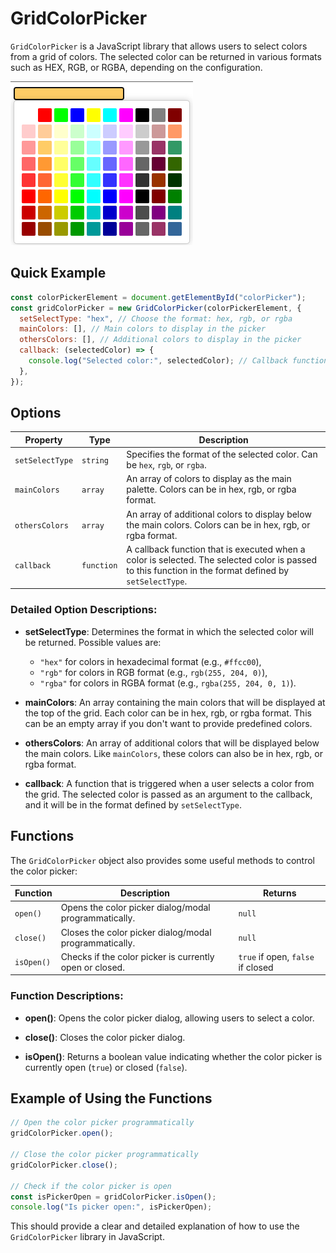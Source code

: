 ﻿# GridColorPicker

`GridColorPicker` is a JavaScript library that allows users to select colors from a grid of colors. The selected color can be returned in various formats such as HEX, RGB, or RGBA, depending on the configuration.

![Preview GridColorPicker](images/GridColorPicker.png)

## Quick Example

```js
const colorPickerElement = document.getElementById("colorPicker");
const gridColorPicker = new GridColorPicker(colorPickerElement, {
  setSelectType: "hex", // Choose the format: hex, rgb, or rgba
  mainColors: [], // Main colors to display in the picker
  othersColors: [], // Additional colors to display in the picker
  callback: (selectedColor) => {
    console.log("Selected color:", selectedColor); // Callback function to handle the selected color
  },
});
```

## Options

| Property        | Type       | Description                                                                                                                                            |
| --------------- | ---------- | ------------------------------------------------------------------------------------------------------------------------------------------------------ |
| `setSelectType` | `string`   | Specifies the format of the selected color. Can be `hex`, `rgb`, or `rgba`.                                                                            |
| `mainColors`    | `array`    | An array of colors to display as the main palette. Colors can be in hex, rgb, or rgba format.                                                          |
| `othersColors`  | `array`    | An array of additional colors to display below the main colors. Colors can be in hex, rgb, or rgba format.                                             |
| `callback`      | `function` | A callback function that is executed when a color is selected. The selected color is passed to this function in the format defined by `setSelectType`. |

### Detailed Option Descriptions:

- **setSelectType**: Determines the format in which the selected color will be returned. Possible values are:

  - `"hex"` for colors in hexadecimal format (e.g., `#ffcc00`),
  - `"rgb"` for colors in RGB format (e.g., `rgb(255, 204, 0)`),
  - `"rgba"` for colors in RGBA format (e.g., `rgba(255, 204, 0, 1)`).

- **mainColors**: An array containing the main colors that will be displayed at the top of the grid. Each color can be in hex, rgb, or rgba format. This can be an empty array if you don't want to provide predefined colors.

- **othersColors**: An array of additional colors that will be displayed below the main colors. Like `mainColors`, these colors can also be in hex, rgb, or rgba format.

- **callback**: A function that is triggered when a user selects a color from the grid. The selected color is passed as an argument to the callback, and it will be in the format defined by `setSelectType`.

## Functions

The `GridColorPicker` object also provides some useful methods to control the color picker:

| Function   | Description                                             | Returns                           |
| ---------- | ------------------------------------------------------- | --------------------------------- |
| `open()`   | Opens the color picker dialog/modal programmatically.   | `null`                            |
| `close()`  | Closes the color picker dialog/modal programmatically.  | `null`                            |
| `isOpen()` | Checks if the color picker is currently open or closed. | `true` if open, `false` if closed |

### Function Descriptions:

- **open()**: Opens the color picker dialog, allowing users to select a color.
- **close()**: Closes the color picker dialog.

- **isOpen()**: Returns a boolean value indicating whether the color picker is currently open (`true`) or closed (`false`).

## Example of Using the Functions

```js
// Open the color picker programmatically
gridColorPicker.open();

// Close the color picker programmatically
gridColorPicker.close();

// Check if the color picker is open
const isPickerOpen = gridColorPicker.isOpen();
console.log("Is picker open:", isPickerOpen);
```

This should provide a clear and detailed explanation of how to use the `GridColorPicker` library in JavaScript.
